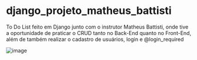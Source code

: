 # django_projeto_matheus_battisti

To Do List feito em Django junto com o instrutor Matheus Battisti, onde tive a oportunidade de praticar o CRUD tanto no Back-End quanto no Front-End, além de
também realizar o cadastro de usuários, login  e @login_required

![image](https://user-images.githubusercontent.com/99411247/171063917-533aa247-8177-4f7a-b3b8-43724bdf2127.png)
